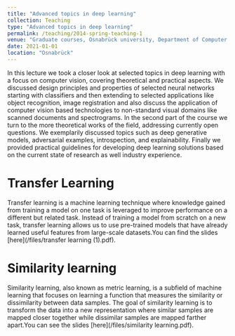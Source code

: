 ```yaml
---
title: "Advanced topics in deep learning"
collection: Teaching
type: "Advanced topics in deep learning"
permalink: /teaching/2014-spring-teaching-1
venue: "Graduate courses, Osnabrück university, Department of Computer vision"
date: 2021-01-01
location: "Osnabrück"
---
```

In this lecture we took a closer look at selected topics in deep learning with a focus on computer vision, covering theoretical and practical aspects. We discussed design principles and properties of selected neural networks starting with classifiers and then extending to selected applications like object recognition, image registration and also discuss the application of computer vision based technologies to non-standard visual domains like scanned documents and spectrograms. In the second part of the course we turn to the more theoretical works of the field, addressing currently open questions. We exemplarily discussed topics such as deep generative models, adversarial examples, introspection, and explainability. Finally we provided practical guidelines for developing deep learning solutions based on the current state of research as well industry experience.


Transfer Learning
======
Transfer learning is a machine learning technique where knowledge gained from training a model on one task is leveraged to improve performance on a different but related task. Instead of training a model from scratch on a new task, transfer learning allows us to use pre-trained models that have already learned useful features from large-scale datasets.You can find the slides [here](/files/transfer learning (1).pdf).

Similarity learning
======
Similarity learning, also known as metric learning, is a subfield of machine learning that focuses on learning a function that measures the similarity or dissimilarity between data samples. The goal of similarity learning is to transform the data into a new representation where similar samples are mapped closer together while dissimilar samples are mapped farther apart.You can see the slides [here](/files/similarity learning.pdf).

